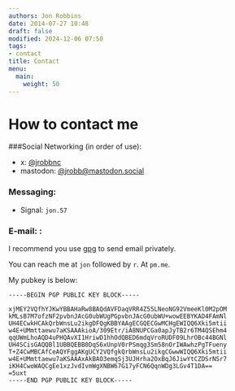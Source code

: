 ```yaml
---
authors: Jon Robbins
date: 2014-07-27 10:48
draft: false
modified: 2024-12-06 07:50
tags:
- contact
title: Contact
menu: 
  main:
    weight: 50
---
```


# How to contact me

###Social Networking (in order of use):
- x: [@jrobbnc](https://x.com/jrobbnc)
- mastodon: [@jrobb@mastodon.social](https://mastodon.social/@jrobb)

### Messaging:
- Signal: `jon.57`


### E-mail: :
I recommend you use [gpg](http://www.gnupg.org) to send email privately.

You can reach me at `jon` followed by `r`.  At `pm.me`.

My pubkey is below:

```
-----BEGIN PGP PUBLIC KEY BLOCK-----

xjMEY2VQfhYJKwYBBAHaRw8BAQdAVFDaqVRR4Z55LNeoNG92VmeeKl0M2pOM
kMLsB7M7ofzNF2pvbnJAcG0ubWUgPGpvbnJAcG0ubWU+wowEEBYKAD4FAmNl
UH4ECwkHCAkQrbWnsLu2ikgDFQgKBBYAAgECGQECGwMCHgEWIQQ6Xki5mtii
w4E+UMmttaewu7aKSAAAkioA/309Etr/iA8NUPCGa0apJyTB2r6TM4QSEhm4
qqUWmLhoAQD4uPHQAvXI1HriwD1hhOdQBED6mdqVroRUDF09LhrOBc44BGNl
UH4SCisGAQQBl1UBBQEBB0DqS6xUnpV0rPSmqg3Sm58nOrIWAwhzPgTFueny
T+Z4CwMBCAfCeAQYFggAKgUCY2VQfgkQrbWnsLu2ikgCGwwWIQQ6Xki5mtii
w4E+UMmttaewu7aKSAAAxAkBAO3emqSj3UJHrha2OxBqJ6JiwYtCZDSrNSr7
iKH4CwoWAQCgEe1xzJvdIvmWgXNBW67G17yFCN6QqnWDg3LGv4T1DA==
=5uxt
-----END PGP PUBLIC KEY BLOCK-----
```  
  
